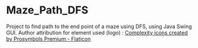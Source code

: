 # Maze_Path_DFS
Project to find path to the end point of a maze using DFS, using Java Swing GUI.
Author attribution for element used (logo) : <a href="https://www.flaticon.com/free-icons/complexity" title="complexity icons">Complexity icons created by Prosymbols Premium - Flaticon</a>
